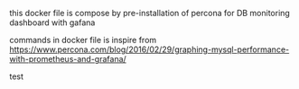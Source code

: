 this docker file is compose by pre-installation of percona for DB monitoring dashboard with gafana


commands in docker file is inspire from https://www.percona.com/blog/2016/02/29/graphing-mysql-performance-with-prometheus-and-grafana/


test
